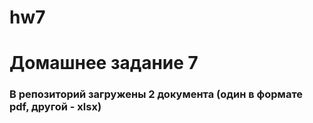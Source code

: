 # hw7
# Домашнее задание 7
### В репозиторий загружены 2 документа (один в формате pdf, другой - xlsx)
